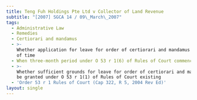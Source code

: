 ```yaml
---
title: Teng Fuh Holdings Pte Ltd v Collector of Land Revenue
subtitle: "[2007] SGCA 14 / 09\_March\_2007"
tags:
  - Administrative Law
  - Remedies
  - Certiorari and mandamus
  - >-
    Whether application for leave for order of certiorari and mandamus made out
    of time
  - When three-month period under O 53 r 1(6) of Rules of Court commencing
  - >-
    Whether sufficient grounds for leave for order of certiorari and mandamus to
    be granted under O 53 r 1(1) of Rules of Court existing
  - 'Order 53 r 1 Rules of Court (Cap 322, R 5, 2004 Rev Ed)'
layout: single
---
```


